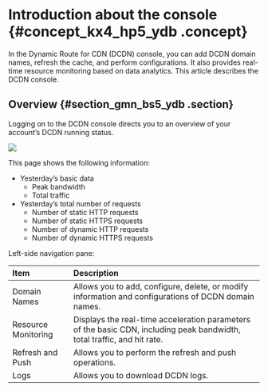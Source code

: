 # Introduction about the console {#concept_kx4_hp5_ydb .concept}

In the Dynamic Route for CDN \(DCDN\) console, you can add DCDN domain names, refresh the cache, and perform configurations. It also provides real-time resource monitoring based on data analytics. This article describes the DCDN console.

## Overview {#section_gmn_bs5_ydb .section}

Logging on to the DCDN console directs you to an overview of your account’s DCDN running status.

![](images/4238_en-US.png)

This page shows the following information:

-   Yesterday’s basic data
    -   Peak bandwidth
    -   Total traffic
-   Yesterday’s total number of requests
    -   Number of static HTTP requests
    -   Number of static HTTPS requests
    -   Number of dynamic HTTP requests
    -   Number of dynamic HTTPS requests

Left-side navigation pane:

|Item|Description|
|:---|:----------|
|Domain Names|Allows you to add, configure, delete, or modify information and configurations of DCDN domain names.|
|Resource Monitoring|Displays the real-time acceleration parameters of the basic CDN, including peak bandwidth, total traffic, and hit rate.|
|Refresh and Push|Allows you to perform the refresh and push operations.|
|Logs|Allows you to download DCDN logs.|

